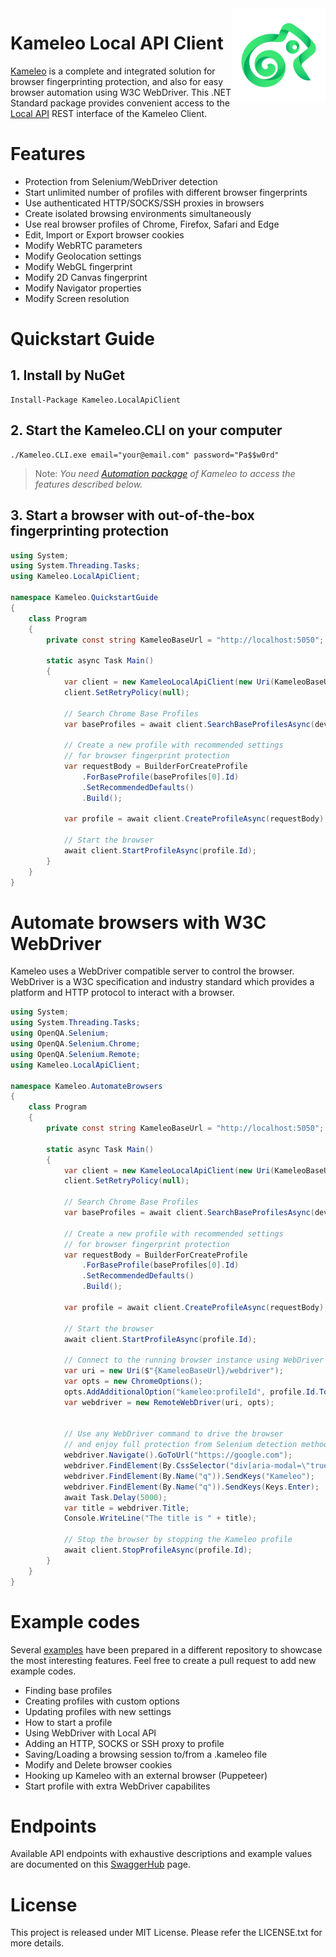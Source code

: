 <img src="docs/kameleo-logo.png" width="150" align="right" />

# Kameleo Local API Client
[Kameleo](https://kameleo.io) is a complete and integrated solution for browser fingerprinting protection, and also for easy browser automation using W3C WebDriver. This .NET Standard package provides convenient access to the [Local API](https://app.swaggerhub.com/apis/kameleo-team/kameleo-local-api/2.3) REST interface of the Kameleo Client.


# Features
- Protection from Selenium/WebDriver detection
- Start unlimited number of profiles with different browser fingerprints
- Use authenticated HTTP/SOCKS/SSH proxies in browsers
- Create isolated browsing environments simultaneously
- Use real browser profiles of Chrome, Firefox, Safari and Edge
- Edit, Import or Export browser cookies
- Modify WebRTC parameters
- Modify Geolocation settings
- Modify WebGL fingerprint
- Modify 2D Canvas fingerprint
- Modify Navigator properties
- Modify Screen resolution


# Quickstart Guide

## 1. Install by NuGet
```
Install-Package Kameleo.LocalApiClient
```

## 2. Start the Kameleo.CLI on your computer
```
./Kameleo.CLI.exe email="your@email.com" password="Pa$$w0rd"
```
> Note: _You need [Automation package](https://kameleo.io/pricing) of Kameleo to access the features described below._

## 3. Start a browser with out-of-the-box fingerprinting protection 
```csharp
using System;
using System.Threading.Tasks;
using Kameleo.LocalApiClient;

namespace Kameleo.QuickstartGuide
{
    class Program
    {
        private const string KameleoBaseUrl = "http://localhost:5050";

        static async Task Main()
        {
            var client = new KameleoLocalApiClient(new Uri(KameleoBaseUrl));
            client.SetRetryPolicy(null);

            // Search Chrome Base Profiles
            var baseProfiles = await client.SearchBaseProfilesAsync(deviceType: "desktop", browserProduct: "chrome");

            // Create a new profile with recommended settings
            // for browser fingerprint protection
            var requestBody = BuilderForCreateProfile
                .ForBaseProfile(baseProfiles[0].Id)
                .SetRecommendedDefaults()
                .Build();

            var profile = await client.CreateProfileAsync(requestBody);

            // Start the browser
            await client.StartProfileAsync(profile.Id);
        }
    }
}
```

# Automate browsers with W3C WebDriver
Kameleo uses a WebDriver compatible server to control the browser. WebDriver is a W3C specification and industry standard which provides a platform and HTTP protocol to interact with a browser.

```csharp
using System;
using System.Threading.Tasks;
using OpenQA.Selenium;
using OpenQA.Selenium.Chrome;
using OpenQA.Selenium.Remote;
using Kameleo.LocalApiClient;

namespace Kameleo.AutomateBrowsers
{
    class Program
    {
        private const string KameleoBaseUrl = "http://localhost:5050";

        static async Task Main()
        {
            var client = new KameleoLocalApiClient(new Uri(KameleoBaseUrl));
            client.SetRetryPolicy(null);

            // Search Chrome Base Profiles
            var baseProfiles = await client.SearchBaseProfilesAsync(deviceType: "desktop", browserProduct: "chrome");

            // Create a new profile with recommended settings
            // for browser fingerprint protection
            var requestBody = BuilderForCreateProfile
                .ForBaseProfile(baseProfiles[0].Id)
                .SetRecommendedDefaults()
                .Build();

            var profile = await client.CreateProfileAsync(requestBody);

            // Start the browser
            await client.StartProfileAsync(profile.Id);

            // Connect to the running browser instance using WebDriver
            var uri = new Uri($"{KameleoBaseUrl}/webdriver");
            var opts = new ChromeOptions();
            opts.AddAdditionalOption("kameleo:profileId", profile.Id.ToString());
            var webdriver = new RemoteWebDriver(uri, opts);


            // Use any WebDriver command to drive the browser
            // and enjoy full protection from Selenium detection methods
            webdriver.Navigate().GoToUrl("https://google.com");
            webdriver.FindElement(By.CssSelector("div[aria-modal=\"true\"][tabindex=\"0\"] button:not([aria-label]):last-child")).Click();
            webdriver.FindElement(By.Name("q")).SendKeys("Kameleo");
            webdriver.FindElement(By.Name("q")).SendKeys(Keys.Enter);
            await Task.Delay(5000);
            var title = webdriver.Title;
            Console.WriteLine("The title is " + title);

            // Stop the browser by stopping the Kameleo profile
            await client.StopProfileAsync(profile.Id);
        }
    }
}
```

# Example codes
Several [examples](https://github.com/kameleo-io/local-api-examples) have been prepared in a different repository to showcase the most interesting features. Feel free to create a pull request to add new example codes.

- Finding base profiles
- Creating profiles with custom options
- Updating profiles with new settings
- How to start a profile
- Using WebDriver with Local API
- Adding an HTTP, SOCKS or SSH proxy to profile
- Saving/Loading a browsing session to/from a .kameleo file
- Modify and Delete browser cookies
- Hooking up Kameleo with an external browser (Puppeteer)
- Start profile with extra WebDriver capabilites


# Endpoints
Available API endpoints with exhaustive descriptions and example values are documented on this [SwaggerHub](https://app.swaggerhub.com/apis/kameleo-team/kameleo-local-api/2.0) page.


# License
This project is released under MIT License. Please refer the LICENSE.txt for more details.
